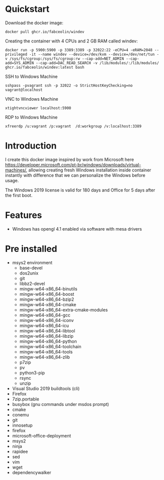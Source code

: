 # Quickstart

Download the docker image:

```
docker pull ghcr.io/fabceolin/windev
```

Creating the container with 4 CPUs and 2 GB RAM called windev:

```
docker run -p 5900:5900 -p 3389:3389 -p 32022:22 -eCPU=4 -eRAM=2048 --privileged -it --name windev --device=/dev/kvm --device=/dev/net/tun -v /sys/fs/cgroup:/sys/fs/cgroup:rw --cap-add=NET_ADMIN --cap-add=SYS_ADMIN --cap-add=DAC_READ_SEARCH -v /lib/modules/:/lib/modules/ ghcr.io/fabceolin/windev:latest bash
```

SSH to Windows Machine

```
sshpass -pvagrant ssh -p 32022 -o StrictHostKeyChecking=no vagrant@localhost
```

VNC to Windows Machine

```
xtightvncviewer localhost:5900
```

RDP to Windows Machine

```
xfreerdp /u:vagrant /p:vagrant  /d:workgroup /v:localhost:3389
```

# Introduction

I create this docker image inspired by work from Microsoft here https://developer.microsoft.com/pt-br/windows/downloads/virtual-machines/, allowing creating fresh Windows installation inside container instantly with difference that we can personalize the Windows before usage.

The Windows 2019 license is valid for 180 days and Office for 5 days after the first boot. 

# Features

* Windows has opengl 4.1 enabled via software with mesa drivers

# Pre installed
* msys2 environment
    * base-devel
    * dos2unix
    * git
    * libbz2-devel
    * mingw-w64-x86_64-binutils
    * mingw-w64-x86_64-boost
    * mingw-w64-x86_64-bzip2
    * mingw-w64-x86_64-cmake
    * mingw-w64-x86_64-extra-cmake-modules
    * mingw-w64-x86_64-gcc
    * mingw-w64-x86_64-iconv
    * mingw-w64-x86_64-icu
    * mingw-w64-x86_64-libtool
    * mingw-w64-x86_64-libzip
    * mingw-w64-x86_64-python
    * mingw-w64-x86_64-toolchain
    * mingw-w64-x86_64-tools
    * mingw-w64-x86_64-zlib
    * p7zip
    * pv
    * python3-pip
    * rsync
    * unzip
* Visual Studio 2019 buildtools (cli)
* Firefox 
* 7zip.portable
* busybox (gnu commands under msdos prompt)
* cmake
* conemu
* git
* innosetup
* firefox
* microsoft-office-deployment
* msys2
* ninja
* rapidee
* sed
* vim
* wget
* dependencywalker
